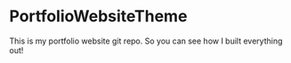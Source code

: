 # PortfolioWebsiteTheme
This is my portfolio website git repo. So you can see how I built everything out!
